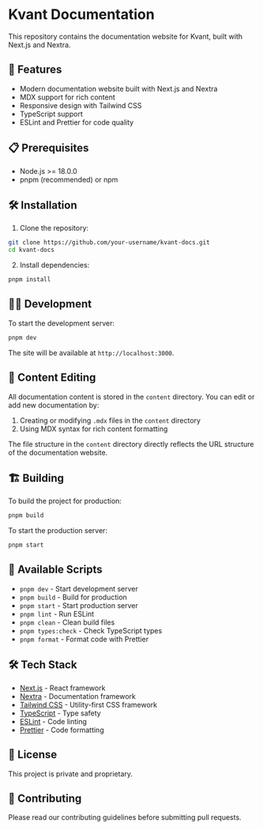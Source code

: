 # Kvant Documentation

This repository contains the documentation website for Kvant, built with Next.js
and Nextra.

## 🚀 Features

- Modern documentation website built with Next.js and Nextra
- MDX support for rich content
- Responsive design with Tailwind CSS
- TypeScript support
- ESLint and Prettier for code quality

## 📋 Prerequisites

- Node.js >= 18.0.0
- pnpm (recommended) or npm

## 🛠️ Installation

1. Clone the repository:

```bash
git clone https://github.com/your-username/kvant-docs.git
cd kvant-docs
```

2. Install dependencies:

```bash
pnpm install
```

## 🏃‍♂️ Development

To start the development server:

```bash
pnpm dev
```

The site will be available at `http://localhost:3000`.

## 📝 Content Editing

All documentation content is stored in the `content` directory. You can edit or
add new documentation by:

1. Creating or modifying `.mdx` files in the `content` directory
2. Using MDX syntax for rich content formatting

The file structure in the `content` directory directly reflects the URL
structure of the documentation website.

## 🏗️ Building

To build the project for production:

```bash
pnpm build
```

To start the production server:

```bash
pnpm start
```

## 📝 Available Scripts

- `pnpm dev` - Start development server
- `pnpm build` - Build for production
- `pnpm start` - Start production server
- `pnpm lint` - Run ESLint
- `pnpm clean` - Clean build files
- `pnpm types:check` - Check TypeScript types
- `pnpm format` - Format code with Prettier

## 🛠️ Tech Stack

- [Next.js](https://nextjs.org/) - React framework
- [Nextra](https://nextra.site/) - Documentation framework
- [Tailwind CSS](https://tailwindcss.com/) - Utility-first CSS framework
- [TypeScript](https://www.typescriptlang.org/) - Type safety
- [ESLint](https://eslint.org/) - Code linting
- [Prettier](https://prettier.io/) - Code formatting

## 📄 License

This project is private and proprietary.

## 🤝 Contributing

Please read our contributing guidelines before submitting pull requests.
